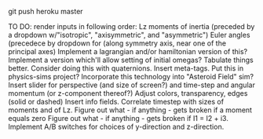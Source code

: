 git push heroku master

TO DO:
render inputs in following order:
    Lz
    moments of inertia (preceded by a dropdown w/"isotropic", "axisymmetric", and "asymmetric")
    Euler angles (precedece by dropdown for (along symmetry axis, near one of the principal axes)
Implement a lagrangian and/or hamiltonian version of this?
Implement a version which'll allow setting of initial omegas?
Tabulate things better.
Consider doing this with quaternions.
Insert meta-tags.
Put this in physics-sims project?
Incorporate this technology into "Asteroid Field" sim?
Insert slider for perspective (and size of screen?) and time-step and angular momentum (or z-component thereof?)
Adjust colors, transparency, edges (solid or dashed)
Insert info fields.
Correlate timestep with sizes of moments and of Lz.
Figure out what - if anything - gets broken if a moment equals zero
Figure out what - if anything - gets broken if I1 = I2 + i3.
Implement A/B switches for choices of y-direction and z-direction.

